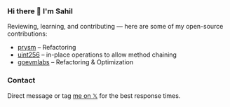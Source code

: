 ### Hi there 👋 I'm Sahil

Reviewing, learning, and contributing — here are some of my open-source contributions:

- [prysm](https://github.com/OffchainLabs/prysm/pull/15625) – Refactoring  
- [uint256](https://github.com/holiman/uint256/pull/195) –  in-place operations to allow method chaining  
- [goevmlabs](https://github.com/holiman/goevmlab/pull/212) – Refactoring & Optimization  

### Contact

Direct message or tag [me on 𝕏](https://x.com/last__knight/) for the best response times.


<!--
# Achievements
 - [Curta](https://x.com/curta_ctf/status/1769160923812393314) Gas Optimization Challenage
 - [Huffathon](https://github.com/user-attachments/assets/53e10d5a-0c7f-4912-a42e-04a3c02028a8) Optimizor War


<### Contact

Direct message or tag [me on 𝕏](x.com/last__knight/) for the best response times.
 -->


<!--
**Sahil-4555/Sahil-4555** is a ✨ _special_ ✨ repository because its `README.md` (this file) appears on your GitHub profile.

Here are some ideas to get you started:

- 🔭 I’m currently working on ...
- 🌱 I’m currently learning ...
- 👯 I’m looking to collaborate on ...
- 🤔 I’m looking for help with ...
- 💬 Ask me about ...
- 📫 How to reach me: ...
- 😄 Pronouns: ...
- ⚡ Fun fact: ...
-->
